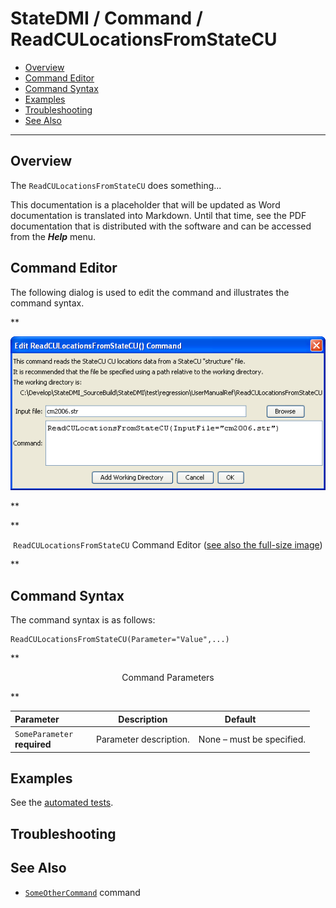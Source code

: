 # StateDMI / Command / ReadCULocationsFromStateCU #

* [Overview](#overview)
* [Command Editor](#command-editor)
* [Command Syntax](#command-syntax)
* [Examples](#examples)
* [Troubleshooting](#troubleshooting)
* [See Also](#see-also)

-------------------------

## Overview ##

The `ReadCULocationsFromStateCU` does something...

This documentation is a placeholder that will be updated as Word documentation is translated into Markdown.
Until that time, see the PDF documentation that is distributed with the software and can be accessed
from the ***Help*** menu.

## Command Editor ##

The following dialog is used to edit the command and illustrates the command syntax.

**<p style="text-align: center;">
![ReadCULocationsFromStateCU](ReadCULocationsFromStateCU.png)
</p>**

**<p style="text-align: center;">
`ReadCULocationsFromStateCU` Command Editor (<a href="../ReadCULocationsFromStateCU.png">see also the full-size image</a>)
</p>**

## Command Syntax ##

The command syntax is as follows:

```text
ReadCULocationsFromStateCU(Parameter="Value",...)
```
**<p style="text-align: center;">
Command Parameters
</p>**

| **Parameter**&nbsp;&nbsp;&nbsp;&nbsp;&nbsp;&nbsp;&nbsp;&nbsp;&nbsp;&nbsp;&nbsp;&nbsp; | **Description** | **Default**&nbsp;&nbsp;&nbsp;&nbsp;&nbsp;&nbsp;&nbsp;&nbsp;&nbsp;&nbsp; |
| --------------|-----------------|----------------- |
|`SomeParameter`<br>**required**|Parameter description.|None – must be specified.|

## Examples ##

See the [automated tests](https://github.com/OpenCDSS/cdss-app-statedmi-test/tree/master/test/regression/commands/ReadCULocationsFromStateCU).

## Troubleshooting ##

## See Also ##

* [`SomeOtherCommand`](../SomeOtherCommand/SomeOtherCommand) command
